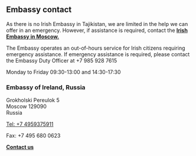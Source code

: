 ## Embassy contact

As there is no Irish Embassy in Tajikistan, we are limited in the help we can offer in an emergency. However, if assistance is required, contact the [**Irish Embassy in Moscow.**](/en/moscow/)

The Embassy operates an out-of-hours service for Irish citizens requiring emergency assistance. If emergency assistance is required, please contact the Embassy Duty Officer at +7 985 928 7615

Monday to Friday 09:30-13:00 and 14:30-17:30

### Embassy of Ireland, Russia

Grokholski Pereulok 5   
Moscow 129090   
Russia

[Tel: +7 4959375911](tel:+74959375911)

Fax: +7 495 680 0623

[**Contact us**](/en/moscow/contact-us/)